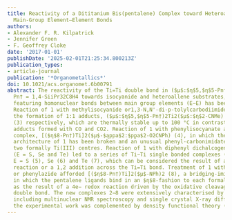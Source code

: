 ```yaml
---
title: Reactivity of a Dititanium Bis(pentalene) Complex toward Heteroallenes and
  Main-Group Element–Element Bonds
authors:
- Alexander F. R. Kilpatrick
- Jennifer Green
- F. Geoffrey Cloke
date: '2017-01-01'
publishDate: '2025-02-01T21:25:34.800213Z'
publication_types:
- article-journal
publication: '*Organometallics*'
doi: 10.1021/acs.organomet.6b00791
abstract: The reactivity of the Ti=Ti double bond in ($μ$:$η$5,$η$5-Pn†)2Ti2 (1),
  Pn† = 1,4-SiiPr32C8H4 towards isocyanide and heteroallene substrates, and molecules
  featuring homonuclear bonds between main group elements (E−E) has been explored.
  Reaction of 1 with methylisocyanide or1,3-N,N'-di-p-tolylcarbodiimide resulted in
  the formation of 1:1 adducts, ($μ$:$η$5,$η$5-Pn†)2Ti2($μ$:$η$2-CNMe) (2) and ($μ$:$η$5,$η$5-Pn†)2Ti2($μ$-CN(4-C6H4CH3)2)
  (3) respectively, which are thermally stable up to 100 °C in contrast to the analogous
  adducts formed with CO and CO2. Reaction of 1 with phenylisocyanate afforded a paramagnetic
  complex, [($η$8-Pn†)Ti]2($μ$-$ąppa$2:$p̨pa$2-O2CNPh) (4), in which the ‘double-sandwich'
  architecture of 1 has been broken and an unusual phenyl-carbonimidate ligand bridges
  two formally Ti(III) centres. Reaction of 1 with diphenyl dichalcogenides, Ph2E2
  (E = S, Se and Te) led to a series of Ti−Ti single bonded complexes ($μ$:$η$5,$η$5-Pn†)2[Ti(EPh)]2
  E = S (5), Se (6) and Te (7), which can be considered the result of a 2e− redox
  reaction or a 1,2 addition across the Ti=Ti bond. Treatment of 1 with azobenzene
  or phenylazide afforded [($η$8-Pn†)Ti]2($μ$-NPh)2 (8), a bridging-imido complex
  in which the pentalene ligands bind in an $η$8-fashion to each formally Ti(IV) centre,
  as the result of a 4e− redox reaction driven by the oxidative cleavage of the Ti=Ti
  double bond. The new complexes 2−8 were extensively characterised by various techniques
  including multinuclear NMR spectroscopy and single crystal X-ray diffraction, and
  the experimental work was complemented by density functional theory (DFT) studies.
---
```

